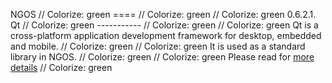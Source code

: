 NGOS                                                                                                                                                                                                     // Colorize: green
====                                                                                                                                                                                                     // Colorize: green
                                                                                                                                                                                                         // Colorize: green
0.6.2.1. Qt                                                                                                                                                                                              // Colorize: green
-----------                                                                                                                                                                                              // Colorize: green
                                                                                                                                                                                                         // Colorize: green
Qt is a cross-platform application development framework for desktop, embedded and mobile.                                                                                                               // Colorize: green
                                                                                                                                                                                                         // Colorize: green
It is used as a standard library in NGOS.                                                                                                                                                                // Colorize: green
                                                                                                                                                                                                         // Colorize: green
Please read for [more details](http://doc.qt.io)                                                                                                                                                         // Colorize: green
